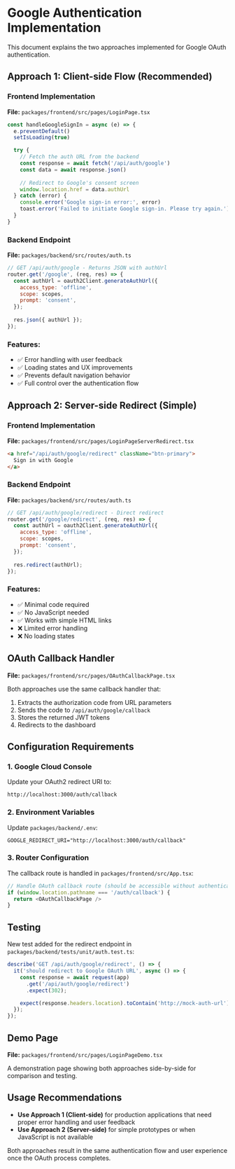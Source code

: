 # Google Authentication Implementation

This document explains the two approaches implemented for Google OAuth authentication.

## Approach 1: Client-side Flow (Recommended)

### Frontend Implementation
**File:** `packages/frontend/src/pages/LoginPage.tsx`

```javascript
const handleGoogleSignIn = async (e) => {
  e.preventDefault()
  setIsLoading(true)

  try {
    // Fetch the auth URL from the backend
    const response = await fetch('/api/auth/google')
    const data = await response.json()
    
    // Redirect to Google's consent screen
    window.location.href = data.authUrl
  } catch (error) {
    console.error('Google sign-in error:', error)
    toast.error('Failed to initiate Google sign-in. Please try again.')
  }
}
```

### Backend Endpoint
**File:** `packages/backend/src/routes/auth.ts`

```javascript
// GET /api/auth/google - Returns JSON with authUrl
router.get('/google', (req, res) => {
  const authUrl = oauth2Client.generateAuthUrl({
    access_type: 'offline',
    scope: scopes,
    prompt: 'consent',
  });
  
  res.json({ authUrl });
});
```

### Features:
- ✅ Error handling with user feedback
- ✅ Loading states and UX improvements
- ✅ Prevents default navigation behavior
- ✅ Full control over the authentication flow

## Approach 2: Server-side Redirect (Simple)

### Frontend Implementation
**File:** `packages/frontend/src/pages/LoginPageServerRedirect.tsx`

```html
<a href="/api/auth/google/redirect" className="btn-primary">
  Sign in with Google
</a>
```

### Backend Endpoint
**File:** `packages/backend/src/routes/auth.ts`

```javascript
// GET /api/auth/google/redirect - Direct redirect
router.get('/google/redirect', (req, res) => {
  const authUrl = oauth2Client.generateAuthUrl({
    access_type: 'offline',
    scope: scopes,
    prompt: 'consent',
  });
  
  res.redirect(authUrl);
});
```

### Features:
- ✅ Minimal code required
- ✅ No JavaScript needed
- ✅ Works with simple HTML links
- ❌ Limited error handling
- ❌ No loading states

## OAuth Callback Handler

**File:** `packages/frontend/src/pages/OAuthCallbackPage.tsx`

Both approaches use the same callback handler that:
1. Extracts the authorization code from URL parameters
2. Sends the code to `/api/auth/google/callback`
3. Stores the returned JWT tokens
4. Redirects to the dashboard

## Configuration Requirements

### 1. Google Cloud Console
Update your OAuth2 redirect URI to:
```
http://localhost:3000/auth/callback
```

### 2. Environment Variables
Update `packages/backend/.env`:
```
GOOGLE_REDIRECT_URI="http://localhost:3000/auth/callback"
```

### 3. Router Configuration
The callback route is handled in `packages/frontend/src/App.tsx`:
```javascript
// Handle OAuth callback route (should be accessible without authentication)
if (window.location.pathname === '/auth/callback') {
  return <OAuthCallbackPage />
}
```

## Testing

New test added for the redirect endpoint in `packages/backend/tests/unit/auth.test.ts`:

```javascript
describe('GET /api/auth/google/redirect', () => {
  it('should redirect to Google OAuth URL', async () => {
    const response = await request(app)
      .get('/api/auth/google/redirect')
      .expect(302);

    expect(response.headers.location).toContain('http://mock-auth-url');
  });
});
```

## Demo Page

**File:** `packages/frontend/src/pages/LoginPageDemo.tsx`

A demonstration page showing both approaches side-by-side for comparison and testing.

## Usage Recommendations

- **Use Approach 1 (Client-side)** for production applications that need proper error handling and user feedback
- **Use Approach 2 (Server-side)** for simple prototypes or when JavaScript is not available

Both approaches result in the same authentication flow and user experience once the OAuth process completes. 